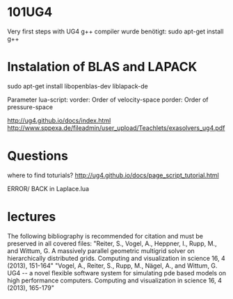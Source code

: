 # 101UG4
Very first steps with UG4
g++ compiler wurde benötigt:
sudo apt-get install g++

# Instalation of BLAS and LAPACK
sudo apt-get install libopenblas-dev liblapack-de

Parameter lua-script:
vorder: Order of velocity-space
porder: Order of pressure-space


http://ug4.github.io/docs/index.html
http://www.sppexa.de/fileadmin/user_upload/Teachlets/exasolvers_ug4.pdf

# Questions
where to find toturials? http://ug4.github.io/docs/page_script_tutorial.html

ERROR/ BACK in Laplace.lua


# lectures
 The following bibliography is recommended for citation and must be
  preserved in all covered files:
  "Reiter, S., Vogel, A., Heppner, I., Rupp, M., and Wittum, G. A massively
   parallel geometric multigrid solver on hierarchically distributed grids.
    Computing and visualization in science 16, 4 (2013), 151-164"
 "Vogel, A., Reiter, S., Rupp, M., Nägel, A., and Wittum, G. UG4 -- a novel
    flexible software system for simulating pde based models on high performance
  computers. Computing and visualization in science 16, 4 (2013), 165-179"
